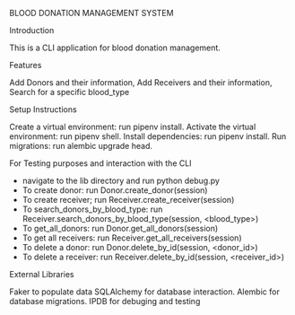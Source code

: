BLOOD DONATION MANAGEMENT SYSTEM

Introduction

This is a CLI application for blood donation management.

Features

Add Donors and their information,
Add Receivers and their information,
Search for a specific blood_type

Setup Instructions

Create a virtual environment: run pipenv install.
Activate the virtual environment: run pipenv shell.
Install dependencies: run pipenv install.
Run migrations: run alembic upgrade head.

For Testing purposes and interaction with the CLI

- navigate to the lib directory and run python debug.py
- To create donor: run Donor.create_donor(session) 
- To create receiver; run  Receiver.create_receiver(session)
- To search_donors_by_blood_type: run Receiver.search_donors_by_blood_type(session, <blood_type>)
- To get_all_donors: run Donor.get_all_donors(session)
- To get all receivers: run Receiver.get_all_receivers(session)
- To delete a donor: run Donor.delete_by_id(session, <donor_id>)
- To delete a receiver: run Receiver.delete_by_id(session, <receiver_id>)
  
External Libraries

Faker to populate data 
SQLAlchemy for database interaction.
Alembic for database migrations.
IPDB for debuging and testing

